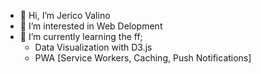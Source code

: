 - 👋 Hi, I’m Jerico Valino
- 👀 I’m interested in Web Delopment
- 🌱 I’m currently learning the ff;
 	- Data Visualization with D3.js
	- PWA [Service Workers, Caching, Push Notifications]
	

<!---
jericovalino15/jericovalino15 is a ✨ special ✨ repository because its `README.md` (this file) appears on your GitHub profile.
You can click the Preview link to take a look at your changes.
--->

